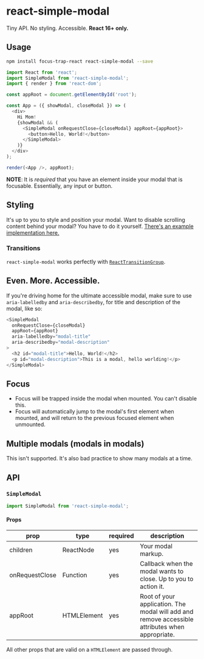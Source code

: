 # react-simple-modal

Tiny API. No styling. Accessible. **React 16+ only.**

## Usage

```sh
npm install focus-trap-react react-simple-modal --save
```

```javascript
import React from 'react';
import SimpleModal from 'react-simple-modal';
import { render } from 'react-dom';

const appRoot = document.getElementById('root');

const App = ({ showModal, closeModal }) => (
  <div>
    Hi Mom!
    {showModal && (
      <SimpleModal onRequestClose={closeModal} appRoot={appRoot}>
        <button>Hello, World!</button>
      </SimpleModal>
    )}
  </div>
);

render(<App />, appRoot);
```

**NOTE**: It is _required_ that you have an element inside your modal that is focusable. Essentially, any input or button.

## Styling

It's up to you to style and position your modal. Want to disable scrolling content behind your modal? You have to do it yourself. [There's an example implementation here.](https://madou.github.io/react-simple-modal/?selectedKind=SimpleModal&selectedStory=disable%20body%20scroll&)

### Transitions

`react-simple-modal` works perfectly with [`ReactTransitionGroup`](https://reactcommunity.org/react-transition-group/).

## Even. More. Accessible.

If you're driving home for the ultimate accessible modal, make sure to use `aria-labelledby` and `aria-describedby`, for title and description of the modal, like so:

```javascript
<SimpleModal
  onRequestClose={closeModal}
  appRoot={appRoot}
  aria-labelledby="modal-title"
  aria-describedby="modal-description"
>
  <h2 id="modal-title">Hello, World!</h2>
  <p id="modal-description">This is a modal, hello worlding!</p>
</SimpleModal>
```

## Focus

* Focus will be trapped inside the modal when mounted. You can't disable this.
* Focus will automatically jump to the modal's first element when mounted, and will return to the previous focused element when unmounted.

## Multiple modals (modals in modals)

This isn't supported. It's also bad practice to show many modals at a time.

## API

### `SimpleModal`

```javascript
import SimpleModal from 'react-simple-modal';
```

#### Props

| prop           | type        | required | description                                                                                     |
| -------------- | ----------- | -------- | ----------------------------------------------------------------------------------------------- |
| children       | ReactNode   | yes      | Your modal markup.                                                                              |
| onRequestClose | Function    | yes      | Callback when the modal wants to close. Up to you to action it.                                 |
| appRoot        | HTMLElement | yes      | Root of your application. The modal will add and remove accessible attributes when appropriate. |

All other props that are valid on a `HTMLElement` are passed through.
